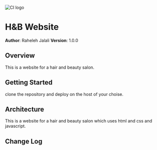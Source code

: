 ![CI logo](https://codeinstitute.s3.amazonaws.com/fullstack/ci_logo_small.png)

# H&B Website

**Author**: Raheleh Jalali
**Version**: 1.0.0

## Overview

This is a website for a hair and beauty salon.

## Getting Started

clone the repository and deploy on the host of your choise.

## Architecture

This is a website for a hair and beauty salon which uses html and css and javascript.

## Change Log
